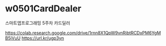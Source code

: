 # w0501CardDealer
스마트앱프로그래밍 5주차 카드딜러

https://colab.research.google.com/drive/1rnn8X1QpW9vnRibtRCDxPM6YgMB5jVuU
https://url.kr/ugp3yn
